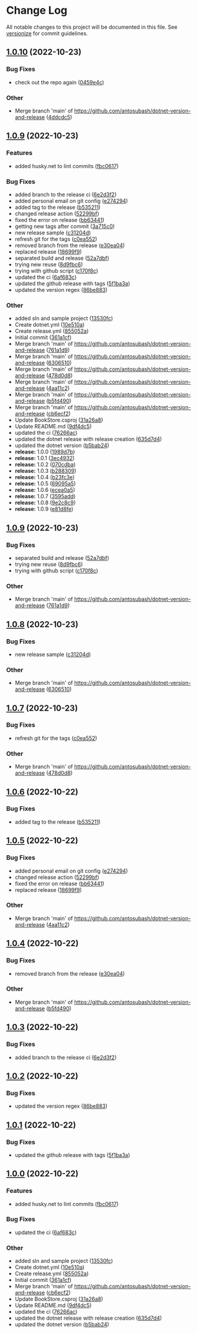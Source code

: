 # Change Log

All notable changes to this project will be documented in this file. See [versionize](https://github.com/versionize/versionize) for commit guidelines.

<a name="1.0.10"></a>
## [1.0.10](https://www.github.com/antosubash/dotnet-version-and-release/releases/tag/v1.0.10) (2022-10-23)

### Bug Fixes

* check out the repo again ([0459e4c](https://www.github.com/antosubash/dotnet-version-and-release/commit/0459e4c29e91802259132222da118e0fd543b3b1))

### Other

* Merge branch 'main' of https://github.com/antosubash/dotnet-version-and-release ([4ddcdc5](https://www.github.com/antosubash/dotnet-version-and-release/commit/4ddcdc51956059b226d6b24ebe8a3050387c9354))

<a name="1.0.9"></a>
## [1.0.9](https://www.github.com/antosubash/dotnet-version-and-release/releases/tag/v1.0.9) (2022-10-23)

### Features

* added husky.net to lint commits ([fbc0617](https://www.github.com/antosubash/dotnet-version-and-release/commit/fbc061755906088833baa28a835254322c8dc354))

### Bug Fixes

* added branch to the release ci ([6e2d3f2](https://www.github.com/antosubash/dotnet-version-and-release/commit/6e2d3f26bbc6faf3c9eadd090192ba66ecfa88b3))
* added personal email on git config ([e274294](https://www.github.com/antosubash/dotnet-version-and-release/commit/e274294227b7ddd4ce3675b26f0827cb4f7f6663))
* added tag to the release ([b535211](https://www.github.com/antosubash/dotnet-version-and-release/commit/b5352118fe97226ad55700df73e2c7b44d83cc34))
* changed release action ([52299bf](https://www.github.com/antosubash/dotnet-version-and-release/commit/52299bf3a807dc70d36e8a1a156e9b040ef192d1))
* fixed the error on release ([bb63441](https://www.github.com/antosubash/dotnet-version-and-release/commit/bb63441145accf374718a9a444bf5b462bb13cda))
* getting new tags after commit ([3a715c0](https://www.github.com/antosubash/dotnet-version-and-release/commit/3a715c0da886ac84ac5a8c2fd9db98596038bb18))
* new release sample ([c31204d](https://www.github.com/antosubash/dotnet-version-and-release/commit/c31204d45277e24b471adc4df6a2eb6fd3038395))
* refresh git for the tags ([c0ea552](https://www.github.com/antosubash/dotnet-version-and-release/commit/c0ea55294fedcb530e24c17304639a3d8e4d6681))
* removed branch from the release ([e30ea04](https://www.github.com/antosubash/dotnet-version-and-release/commit/e30ea04029a39da2c87c9b35c68e5d6b542918ba))
* replaced release ([18699f9](https://www.github.com/antosubash/dotnet-version-and-release/commit/18699f9a28cb59d7ca052525b690a6471928d0cf))
* separated build and release ([52a7dbf](https://www.github.com/antosubash/dotnet-version-and-release/commit/52a7dbf6084326ab3c069e12f355f9678ccc7fca))
* trying new reuse ([8d9fbc6](https://www.github.com/antosubash/dotnet-version-and-release/commit/8d9fbc6a32ce1996238b8889872c84b4088b49a9))
* trying with github script ([c170f8c](https://www.github.com/antosubash/dotnet-version-and-release/commit/c170f8c5c78458c43584c7895ccc5f10891d8896))
* updated the ci ([6af683c](https://www.github.com/antosubash/dotnet-version-and-release/commit/6af683cee57e565489701f63c5ce323de3683dd2))
* updated the github release with tags ([5f1ba3a](https://www.github.com/antosubash/dotnet-version-and-release/commit/5f1ba3aa2acfd1761bbff32995e408cb7a5d6ff9))
* updated the version regex ([86be883](https://www.github.com/antosubash/dotnet-version-and-release/commit/86be8831bea574e2c3c348cbe8bdb15d8c71c50a))

### Other

* added sln and sample project ([13530fc](https://www.github.com/antosubash/dotnet-version-and-release/commit/13530fc2e884118868e50344118063c829034ebd))
* Create dotnet.yml ([10e510a](https://www.github.com/antosubash/dotnet-version-and-release/commit/10e510a9e158a01464700df775bf7bf7f520ef7a))
* Create release.yml ([855052a](https://www.github.com/antosubash/dotnet-version-and-release/commit/855052afae4f8cdbe1de62bcd689c0195d163a6b))
* Initial commit ([361a1cf](https://www.github.com/antosubash/dotnet-version-and-release/commit/361a1cf4513ab4f92f6f3d2dfa939b3982cd4806))
* Merge branch 'main' of https://github.com/antosubash/dotnet-version-and-release ([761a1d9](https://www.github.com/antosubash/dotnet-version-and-release/commit/761a1d9dc3bc5e92ce3f14ee892bceac62501eac))
* Merge branch 'main' of https://github.com/antosubash/dotnet-version-and-release ([6306510](https://www.github.com/antosubash/dotnet-version-and-release/commit/6306510477d7ed20b7b4756542cfb860e145548c))
* Merge branch 'main' of https://github.com/antosubash/dotnet-version-and-release ([478d0d8](https://www.github.com/antosubash/dotnet-version-and-release/commit/478d0d8e74fec6ad0f5bcd0df8cbcc277bfbd807))
* Merge branch 'main' of https://github.com/antosubash/dotnet-version-and-release ([4aa11c2](https://www.github.com/antosubash/dotnet-version-and-release/commit/4aa11c220f7a9ef95a66200969439463b63bd340))
* Merge branch 'main' of https://github.com/antosubash/dotnet-version-and-release ([b5fd490](https://www.github.com/antosubash/dotnet-version-and-release/commit/b5fd490a303c8d698fb0adba2b86b3aca4f606b0))
* Merge branch 'main' of https://github.com/antosubash/dotnet-version-and-release ([cb6ecf2](https://www.github.com/antosubash/dotnet-version-and-release/commit/cb6ecf2bfca080905ddf9a8d53257b9a62f0be03))
* Update BookStore.csproj ([31a26a8](https://www.github.com/antosubash/dotnet-version-and-release/commit/31a26a834addab9f1344059e9a8bdca80d84694d))
* Update README.md ([9df4dc5](https://www.github.com/antosubash/dotnet-version-and-release/commit/9df4dc5caa94bae61c4bb4f5ec1dfeddc648b721))
* updated the ci ([76266ac](https://www.github.com/antosubash/dotnet-version-and-release/commit/76266acb3caf4459f445f22f9d82f62809e63b24))
* updated the dotnet release with release creation ([635d7d4](https://www.github.com/antosubash/dotnet-version-and-release/commit/635d7d41da37655207ac49016ac4cf32b57ba547))
* updated the dotnet version ([b5bab24](https://www.github.com/antosubash/dotnet-version-and-release/commit/b5bab240984e853fe7ec26c3abd06de520699586))
* **release:** 1.0.0 ([1989d7b](https://www.github.com/antosubash/dotnet-version-and-release/commit/1989d7b64e3e53e9e8e34d5264a98c6436358864))
* **release:** 1.0.1 ([3ec4932](https://www.github.com/antosubash/dotnet-version-and-release/commit/3ec4932632eb0b0c5d38415206d887a9d2848b4b))
* **release:** 1.0.2 ([070cdba](https://www.github.com/antosubash/dotnet-version-and-release/commit/070cdbabb8665270cb97bc5181c594492f109d92))
* **release:** 1.0.3 ([b288309](https://www.github.com/antosubash/dotnet-version-and-release/commit/b288309676faf1dde851202190a7e0a641f15f8d))
* **release:** 1.0.4 ([b23fc3e](https://www.github.com/antosubash/dotnet-version-and-release/commit/b23fc3ee0d58eae07ff11997c47f8fd48df4922a))
* **release:** 1.0.5 ([69095a5](https://www.github.com/antosubash/dotnet-version-and-release/commit/69095a5d285ad719c6e8715ef2fb54a3fa6ff70a))
* **release:** 1.0.6 ([ecea0a5](https://www.github.com/antosubash/dotnet-version-and-release/commit/ecea0a5abc63b62efc136a232b5b99c78de30d46))
* **release:** 1.0.7 ([3595add](https://www.github.com/antosubash/dotnet-version-and-release/commit/3595addb78792d6da745cabd44a02c97bb5e5e94))
* **release:** 1.0.8 ([9e2c8c9](https://www.github.com/antosubash/dotnet-version-and-release/commit/9e2c8c955e4504382d48970102bbd63b66702522))
* **release:** 1.0.9 ([e81d8fe](https://www.github.com/antosubash/dotnet-version-and-release/commit/e81d8fe4fe5a8cfbbf91ef288a56e4b5d92a0832))

<a name="1.0.9"></a>
## [1.0.9](https://www.github.com/antosubash/dotnet-version-and-release/releases/tag/v1.0.9) (2022-10-23)

### Bug Fixes

* separated build and release ([52a7dbf](https://www.github.com/antosubash/dotnet-version-and-release/commit/52a7dbf6084326ab3c069e12f355f9678ccc7fca))
* trying new reuse ([8d9fbc6](https://www.github.com/antosubash/dotnet-version-and-release/commit/8d9fbc6a32ce1996238b8889872c84b4088b49a9))
* trying with github script ([c170f8c](https://www.github.com/antosubash/dotnet-version-and-release/commit/c170f8c5c78458c43584c7895ccc5f10891d8896))

### Other

* Merge branch 'main' of https://github.com/antosubash/dotnet-version-and-release ([761a1d9](https://www.github.com/antosubash/dotnet-version-and-release/commit/761a1d9dc3bc5e92ce3f14ee892bceac62501eac))

<a name="1.0.8"></a>
## [1.0.8](https://www.github.com/antosubash/dotnet-version-and-release/releases/tag/v1.0.8) (2022-10-23)

### Bug Fixes

* new release sample ([c31204d](https://www.github.com/antosubash/dotnet-version-and-release/commit/c31204d45277e24b471adc4df6a2eb6fd3038395))

### Other

* Merge branch 'main' of https://github.com/antosubash/dotnet-version-and-release ([6306510](https://www.github.com/antosubash/dotnet-version-and-release/commit/6306510477d7ed20b7b4756542cfb860e145548c))

<a name="1.0.7"></a>
## [1.0.7](https://www.github.com/antosubash/dotnet-version-and-release/releases/tag/v1.0.7) (2022-10-23)

### Bug Fixes

* refresh git for the tags ([c0ea552](https://www.github.com/antosubash/dotnet-version-and-release/commit/c0ea55294fedcb530e24c17304639a3d8e4d6681))

### Other

* Merge branch 'main' of https://github.com/antosubash/dotnet-version-and-release ([478d0d8](https://www.github.com/antosubash/dotnet-version-and-release/commit/478d0d8e74fec6ad0f5bcd0df8cbcc277bfbd807))

<a name="1.0.6"></a>
## [1.0.6](https://www.github.com/antosubash/dotnet-version-and-release/releases/tag/v1.0.6) (2022-10-22)

### Bug Fixes

* added tag to the release ([b535211](https://www.github.com/antosubash/dotnet-version-and-release/commit/b5352118fe97226ad55700df73e2c7b44d83cc34))

<a name="1.0.5"></a>
## [1.0.5](https://www.github.com/antosubash/dotnet-version-and-release/releases/tag/v1.0.5) (2022-10-22)

### Bug Fixes

* added personal email on git config ([e274294](https://www.github.com/antosubash/dotnet-version-and-release/commit/e274294227b7ddd4ce3675b26f0827cb4f7f6663))
* changed release action ([52299bf](https://www.github.com/antosubash/dotnet-version-and-release/commit/52299bf3a807dc70d36e8a1a156e9b040ef192d1))
* fixed the error on release ([bb63441](https://www.github.com/antosubash/dotnet-version-and-release/commit/bb63441145accf374718a9a444bf5b462bb13cda))
* replaced release ([18699f9](https://www.github.com/antosubash/dotnet-version-and-release/commit/18699f9a28cb59d7ca052525b690a6471928d0cf))

### Other

* Merge branch 'main' of https://github.com/antosubash/dotnet-version-and-release ([4aa11c2](https://www.github.com/antosubash/dotnet-version-and-release/commit/4aa11c220f7a9ef95a66200969439463b63bd340))

<a name="1.0.4"></a>
## [1.0.4](https://www.github.com/antosubash/dotnet-version-and-release/releases/tag/v1.0.4) (2022-10-22)

### Bug Fixes

* removed branch from the release ([e30ea04](https://www.github.com/antosubash/dotnet-version-and-release/commit/e30ea04029a39da2c87c9b35c68e5d6b542918ba))

### Other

* Merge branch 'main' of https://github.com/antosubash/dotnet-version-and-release ([b5fd490](https://www.github.com/antosubash/dotnet-version-and-release/commit/b5fd490a303c8d698fb0adba2b86b3aca4f606b0))

<a name="1.0.3"></a>
## [1.0.3](https://www.github.com/antosubash/dotnet-version-and-release/releases/tag/v1.0.3) (2022-10-22)

### Bug Fixes

* added branch to the release ci ([6e2d3f2](https://www.github.com/antosubash/dotnet-version-and-release/commit/6e2d3f26bbc6faf3c9eadd090192ba66ecfa88b3))

<a name="1.0.2"></a>
## [1.0.2](https://www.github.com/antosubash/dotnet-version-and-release/releases/tag/v1.0.2) (2022-10-22)

### Bug Fixes

* updated the version regex ([86be883](https://www.github.com/antosubash/dotnet-version-and-release/commit/86be8831bea574e2c3c348cbe8bdb15d8c71c50a))

<a name="1.0.1"></a>
## [1.0.1](https://www.github.com/antosubash/dotnet-version-and-release/releases/tag/v1.0.1) (2022-10-22)

### Bug Fixes

* updated the github release with tags ([5f1ba3a](https://www.github.com/antosubash/dotnet-version-and-release/commit/5f1ba3aa2acfd1761bbff32995e408cb7a5d6ff9))

<a name="1.0.0"></a>
## [1.0.0](https://www.github.com/antosubash/dotnet-version-and-release/releases/tag/v1.0.0) (2022-10-22)

### Features

* added husky.net to lint commits ([fbc0617](https://www.github.com/antosubash/dotnet-version-and-release/commit/fbc061755906088833baa28a835254322c8dc354))

### Bug Fixes

* updated the ci ([6af683c](https://www.github.com/antosubash/dotnet-version-and-release/commit/6af683cee57e565489701f63c5ce323de3683dd2))

### Other

* added sln and sample project ([13530fc](https://www.github.com/antosubash/dotnet-version-and-release/commit/13530fc2e884118868e50344118063c829034ebd))
* Create dotnet.yml ([10e510a](https://www.github.com/antosubash/dotnet-version-and-release/commit/10e510a9e158a01464700df775bf7bf7f520ef7a))
* Create release.yml ([855052a](https://www.github.com/antosubash/dotnet-version-and-release/commit/855052afae4f8cdbe1de62bcd689c0195d163a6b))
* Initial commit ([361a1cf](https://www.github.com/antosubash/dotnet-version-and-release/commit/361a1cf4513ab4f92f6f3d2dfa939b3982cd4806))
* Merge branch 'main' of https://github.com/antosubash/dotnet-version-and-release ([cb6ecf2](https://www.github.com/antosubash/dotnet-version-and-release/commit/cb6ecf2bfca080905ddf9a8d53257b9a62f0be03))
* Update BookStore.csproj ([31a26a8](https://www.github.com/antosubash/dotnet-version-and-release/commit/31a26a834addab9f1344059e9a8bdca80d84694d))
* Update README.md ([9df4dc5](https://www.github.com/antosubash/dotnet-version-and-release/commit/9df4dc5caa94bae61c4bb4f5ec1dfeddc648b721))
* updated the ci ([76266ac](https://www.github.com/antosubash/dotnet-version-and-release/commit/76266acb3caf4459f445f22f9d82f62809e63b24))
* updated the dotnet release with release creation ([635d7d4](https://www.github.com/antosubash/dotnet-version-and-release/commit/635d7d41da37655207ac49016ac4cf32b57ba547))
* updated the dotnet version ([b5bab24](https://www.github.com/antosubash/dotnet-version-and-release/commit/b5bab240984e853fe7ec26c3abd06de520699586))

